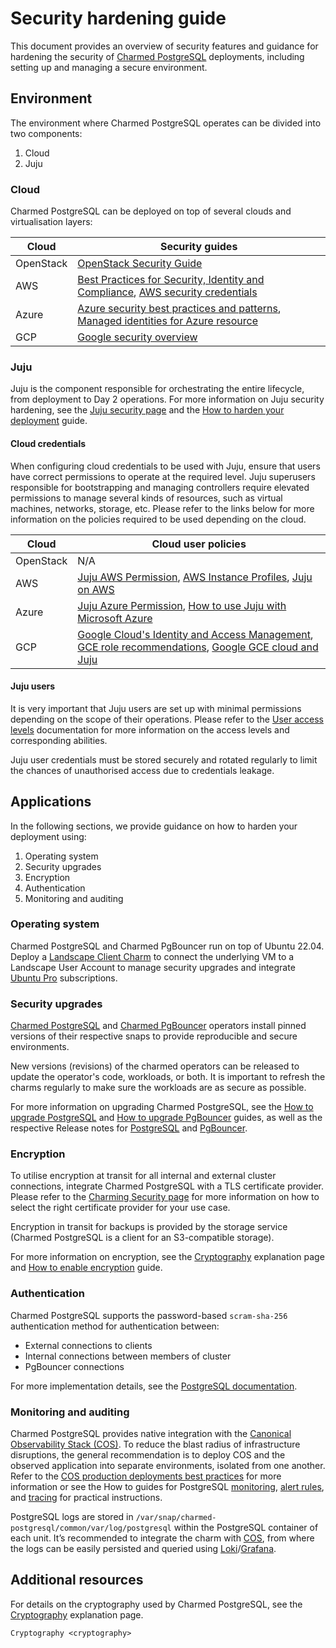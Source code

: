# Security hardening guide

This document provides an overview of security features and guidance for hardening the security of [Charmed PostgreSQL](https://charmhub.io/postgresql) deployments, including setting up and managing a secure environment.

## Environment

The environment where Charmed PostgreSQL operates can be divided into two components:

1. Cloud
2. Juju

### Cloud

Charmed PostgreSQL can be deployed on top of several clouds and virtualisation layers:

|Cloud|Security guides|
| --- | --- |
|OpenStack|[OpenStack Security Guide](https://docs.openstack.org/security-guide/)|
|AWS|[Best Practices for Security, Identity and Compliance](https://aws.amazon.com/architecture/security-identity-compliance), [AWS security credentials](https://docs.aws.amazon.com/IAM/latest/UserGuide/security-creds.html)|
|Azure|[Azure security best practices and patterns](https://learn.microsoft.com/en-us/azure/security/fundamentals/best-practices-and-patterns), [Managed identities for Azure resource](https://learn.microsoft.com/en-us/entra/identity/managed-identities-azure-resources/)|
|GCP|[Google security overview](https://cloud.google.com/docs/security)|

### Juju

Juju is the component responsible for orchestrating the entire lifecycle, from deployment to Day 2 operations. For more information on Juju security hardening, see the [Juju security page](https://canonical-juju.readthedocs-hosted.com/en/latest/user/explanation/juju-security/) and the [How to harden your deployment](https://documentation.ubuntu.com/juju/latest/howto/manage-your-juju-deployment/harden-your-juju-deployment/#harden-your-deployment) guide.

#### Cloud credentials

When configuring cloud credentials to be used with Juju, ensure that users have correct permissions to operate at the required level. Juju superusers responsible for bootstrapping and managing controllers require elevated permissions to manage several kinds of resources, such as virtual machines, networks, storage, etc. Please refer to the links below for more information on the policies required to be used depending on the cloud.

|Cloud|Cloud user policies|
| --- | --- |
|OpenStack|N/A|
|AWS|[Juju AWS Permission](https://discourse.charmhub.io/t/juju-aws-permissions/5307), [AWS Instance Profiles](https://discourse.charmhub.io/t/using-aws-instance-profiles-with-juju-2-9/5185), [Juju on AWS](https://juju.is/docs/juju/amazon-ec2)|
|Azure|[Juju Azure Permission](https://juju.is/docs/juju/microsoft-azure), [How to use Juju with Microsoft Azure](https://discourse.charmhub.io/t/how-to-use-juju-with-microsoft-azure/15219)|
|GCP|[Google Cloud's Identity and Access Management](https://cloud.google.com/iam/docs/overview), [GCE role recommendations](https://cloud.google.com/policy-intelligence/docs/role-recommendations-overview), [Google GCE cloud and Juju](https://canonical-juju.readthedocs-hosted.com/en/latest/user/reference/cloud/list-of-supported-clouds/the-google-gce-cloud-and-juju/)|

#### Juju users

It is very important that Juju users are set up with minimal permissions depending on the scope of their operations. Please refer to the [User access levels](https://juju.is/docs/juju/user-permissions) documentation for more information on the access levels and corresponding abilities.

Juju user credentials must be stored securely and rotated regularly to limit the chances of unauthorised access due to credentials leakage.

## Applications

In the following sections, we provide guidance on how to harden your deployment using:

1. Operating system
2. Security upgrades
3. Encryption
4. Authentication
5. Monitoring and auditing

### Operating system

Charmed PostgreSQL and Charmed PgBouncer run on top of Ubuntu 22.04. Deploy a [Landscape Client Charm](https://charmhub.io/landscape-client?) to connect the underlying VM to a Landscape User Account to manage security upgrades and integrate [Ubuntu Pro](https://ubuntu.com/pro) subscriptions.

### Security upgrades

[Charmed PostgreSQL](https://charmhub.io/postgresql) and [Charmed PgBouncer](https://charmhub.io/pgbouncer) operators install pinned versions of their respective snaps to provide reproducible and secure environments.

New versions (revisions) of the charmed operators can be released to update the operator's code, workloads, or both. It is important to refresh the charms regularly to make sure the workloads are as secure as possible.

For more information on upgrading Charmed PostgreSQL, see the [How to upgrade PostgreSQL](https://canonical.com/data/docs/postgresql/iaas/h-upgrade) and [How to upgrade PgBouncer](https://charmhub.io/pgbouncer/docs/h-upgrade) guides, as well as the respective Release notes for [PostgreSQL](https://canonical.com/data/docs/postgresql/iaas/r-releases) and [PgBouncer](https://charmhub.io/pgbouncer/docs/r-releases).

### Encryption

To utilise encryption at transit for all internal and external cluster connections, integrate Charmed PostgreSQL with a TLS certificate provider. Please refer to the [Charming Security page](https://charmhub.io/topics/security-with-x-509-certificates) for more information on how to select the right certificate provider for your use case.

Encryption in transit for backups is provided by the storage service (Charmed PostgreSQL is a client for an S3-compatible storage).

For more information on encryption, see the [Cryptography](/explanation/security/cryptography) explanation page and [How to enable encryption](https://canonical.com/data/docs/postgresql/iaas/h-enable-tls) guide.

### Authentication

Charmed PostgreSQL supports the password-based `scram-sha-256` authentication method for authentication between:

* External connections to clients
* Internal connections between members of cluster
* PgBouncer connections

For more implementation details, see the [PostgreSQL documentation](https://www.postgresql.org/docs/14/auth-password.html).

### Monitoring and auditing

Charmed PostgreSQL provides native integration with the [Canonical Observability Stack (COS)](https://charmhub.io/topics/canonical-observability-stack). To reduce the blast radius of infrastructure disruptions, the general recommendation is to deploy COS and the observed application into separate environments, isolated from one another. Refer to the [COS production deployments best practices](https://charmhub.io/topics/canonical-observability-stack/reference/best-practices) for more information or see the How to guides for PostgreSQL [monitoring](https://canonical.com/data/docs/postgresql/iaas/h-enable-monitoring), [alert rules](https://canonical.com/data/docs/postgresql/iaas/h-enable-alert-rules), and [tracing](https://canonical.com/data/docs/postgresql/iaas/h-enable-tracing) for practical instructions.

PostgreSQL logs are stored in `/var/snap/charmed-postgresql/common/var/log/postgresql` within the PostgreSQL container of each unit. It’s recommended to integrate the charm with [COS](/how-to/monitoring-cos/enable-monitoring), from where the logs can be easily persisted and queried using [Loki](https://charmhub.io/loki-k8s)/[Grafana](https://charmhub.io/grafana).

## Additional resources

For details on the cryptography used by Charmed PostgreSQL, see the [Cryptography](/explanation/security/cryptography) explanation page.


```{toctree}
Cryptography <cryptography>
```